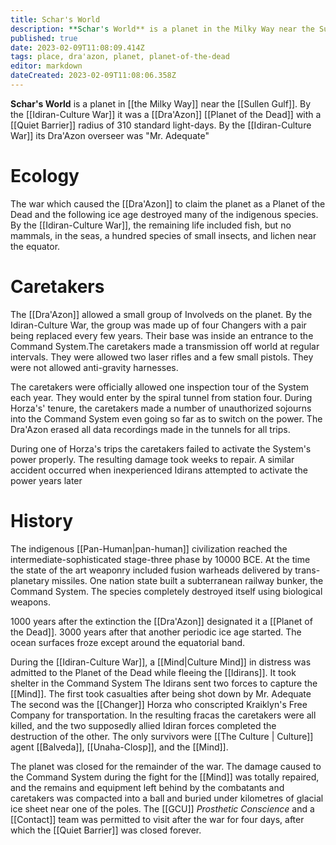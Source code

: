 ```yaml
---
title: Schar's World
description: **Schar's World** is a planet in the Milky Way near the Sullen Gulf. By the Idiran-Culture War it was a Dra'Azon Planet of the Dead with a Quiet Barrier
published: true
date: 2023-02-09T11:08:09.414Z
tags: place, dra'azon, planet, planet-of-the-dead
editor: markdown
dateCreated: 2023-02-09T11:08:06.358Z
---
```


**Schar's World** is a planet in [[the Milky Way]] near the [[Sullen Gulf]]. By the [[Idiran-Culture War]] it was a [[Dra'Azon]] [[Planet of the Dead]] with a [[Quiet Barrier]] radius of 310 standard light-days. By the [[Idiran-Culture War]] its Dra'Azon overseer was "Mr. Adequate"

# Ecology
The war which caused the [[Dra'Azon]] to claim the planet as a Planet of the Dead and the following ice age destroyed many of the indigenous species. By the [[Idiran-Culture War]], the remaining life included fish, but no mammals, in the seas, a hundred species of small insects, and lichen near the equator.

# Caretakers
The [[Dra'Azon]] allowed a small group of Involveds on the planet. By the Idiran-Culture War, the group was made up of four Changers with a pair being replaced every few years. Their base was inside an entrance to the Command System.The caretakers made a transmission off world at regular intervals. They were allowed two laser rifles and a few small pistols. They were not allowed anti-gravity harnesses.

The caretakers were officially allowed one inspection tour of the System each year. They would enter by the spiral tunnel from station four. During Horza's' tenure, the caretakers made a number of unauthorized sojourns into the Command System even going so far as to switch on the power. The Dra'Azon erased all data recordings made in the tunnels for all trips.

During one of Horza's trips the caretakers failed to activate the System's power properly. The resulting damage took weeks to repair. A similar accident occurred when inexperienced Idirans attempted to activate the power years later

# History
The indigenous [[Pan-Human|pan-human]] civilization reached the intermediate-sophisticated stage-three phase by 10000 BCE. At the time the state of the art weaponry included fusion warheads delivered by trans-planetary missiles. One nation state built a subterranean railway bunker, the Command System. The species completely destroyed itself using biological weapons.

1000 years after the extinction the [[Dra'Azon]] designated it a [[Planet of the Dead]]. 3000 years after that another periodic ice age started. The ocean surfaces froze except around the equatorial band.

During the [[Idiran-Culture War]], a [[Mind|Culture Mind]] in distress was admitted to the Planet of the Dead while fleeing the [[Idirans]]. It took shelter in the Command System The Idirans sent two forces to capture the [[Mind]]. The first took casualties after being shot down by Mr. Adequate The second was the [[Changer]] Horza who conscripted Kraiklyn's Free Company for transportation. In the resulting fracas the caretakers were all killed, and the two supposedly allied Idiran forces completed the destruction of the other. The only survivors were [[The Culture | Culture]] agent [[Balveda]], [[Unaha-Closp]], and the [[Mind]].

The planet was closed for the remainder of the war. The damage caused to the Command System during the fight for the [[Mind]] was totally repaired, and the remains and equipment left behind by the combatants and caretakers was compacted into a ball and buried under kilometres of glacial ice sheet near one of the poles. The [[GCU]] _Prosthetic Conscience_ and a [[Contact]] team was permitted to visit after the war for four days, after which the [[Quiet Barrier]] was closed forever.